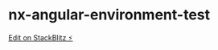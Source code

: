 # nx-angular-environment-test

[Edit on StackBlitz ⚡️](https://stackblitz.com/edit/nx-angular-gnl7wv)